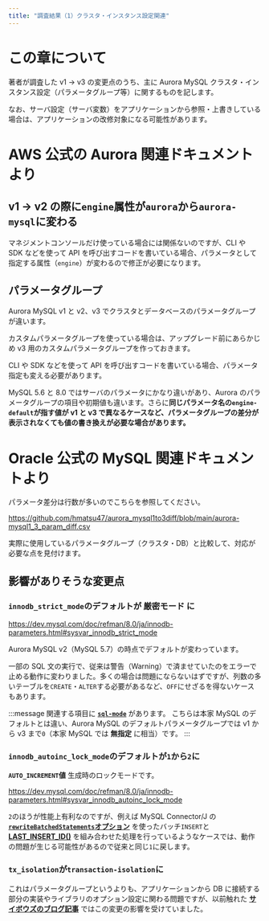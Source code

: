 ```yaml
---
title: "調査結果（1）クラスタ・インスタンス設定関連"
---
```

# この章について

著者が調査した v1 → v3 の変更点のうち、主に Aurora MySQL クラスタ・インスタンス設定（パラメータグループ等）に関するものを記します。

なお、サーバ設定（サーバ変数）をアプリケーションから参照・上書きしている場合は、アプリケーションの改修対象になる可能性があります。

# AWS 公式の Aurora 関連ドキュメントより

## v1 → v2 の際に`engine`属性が`aurora`から`aurora-mysql`に変わる

マネジメントコンソールだけ使っている場合には関係ないのですが、CLI や SDK などを使って API を呼び出すコードを書いている場合、パラメータとして指定する属性（`engine`）が変わるので修正が必要になります。

## パラメータグループ

Aurora MySQL v1 と v2、v3 でクラスタとデータベースのパラメータグループが違います。

カスタムパラメータグループを使っている場合は、アップグレード前にあらかじめ v3 用のカスタムパラメータグループを作っておきます。

CLI や SDK などを使って API を呼び出すコードを書いている場合、パラメータ指定も変える必要があります。

MySQL 5.6 と 8.0 ではサーバのパラメータにかなり違いがあり、Aurora のパラメータグループの項目や初期値も違います。さらに**同じパラメータ名の`engine-default`が指す値が v1 と v3 で異なるケースなど、パラメータグループの差分が表示されなくても値の書き換えが必要な場合があります。**

# Oracle 公式の MySQL 関連ドキュメントより

パラメータ差分は行数が多いのでこちらを参照してください。

https://github.com/hmatsu47/aurora_mysql1to3diff/blob/main/aurora-mysql1_3_param_diff.csv

実際に使用しているパラメータグループ（クラスタ・DB）と比較して、対応が必要な点を見付けます。

## 影響がありそうな変更点

### `innodb_strict_mode`のデフォルトが **厳密モード** に

https://dev.mysql.com/doc/refman/8.0/ja/innodb-parameters.html#sysvar_innodb_strict_mode

Aurora MySQL v2（MySQL 5.7）の時点でデフォルトが変わっています。

一部の SQL 文の実行で、従来は警告（Warning）で済ませていたのをエラーで止める動作に変わりました。多くの場合は問題にならないはずですが、列数の多いテーブルを`CREATE`・`ALTER`する必要があるなど、`OFF`にせざるを得ないケースもあります。

:::message
関連する項目に **[`sql-mode`](https://dev.mysql.com/doc/refman/8.0/ja/sql-mode.html)** があります。
こちらは本家 MySQL のデフォルトとは違い、Aurora MySQL のデフォルトパラメータグループでは v1 から v3 まで`0`（本家 MySQL では **無指定** に相当）です。
:::

### `innodb_autoinc_lock_mode`のデフォルトが`1`から`2`に

**`AUTO_INCREMENT`値** 生成時のロックモードです。

https://dev.mysql.com/doc/refman/8.0/ja/innodb-parameters.html#sysvar_innodb_autoinc_lock_mode

`2`のほうが性能上有利なのですが、例えば MySQL Connector/J の **[`rewriteBatchedStatements`オプション](https://dev.mysql.com/doc/connector-j/8.0/en/connector-j-connp-props-performance-extensions.html#cj-conn-prop_rewriteBatchedStatements)** を使ったバッチ`INSERT`と **[LAST_INSERT_ID()](https://dev.mysql.com/doc/refman/8.0/ja/information-functions.html#function_last-insert-id)** を組み合わせた処理を行っているようなケースでは、動作の問題が生じる可能性があるので従来と同じ`1`に戻します。

### `tx_isolation`が`transaction-isolation`に

これはパラメータグループというよりも、アプリケーションから DB に接続する部分の実装やライブラリのオプション設定に関わる問題ですが、以前触れた **[サイボウズのブログ記事](https://blog.cybozu.io/entry/2021/05/24/175000#%E3%83%88%E3%83%A9%E3%83%B3%E3%82%B6%E3%82%AF%E3%82%B7%E3%83%A7%E3%83%B3%E5%88%86%E9%9B%A2%E3%83%AC%E3%83%99%E3%83%AB%E3%82%92%E8%A8%AD%E5%AE%9A%E3%81%99%E3%82%8B%E5%A4%89%E6%95%B0%E5%90%8D%E3%81%AE%E5%A4%89%E6%9B%B4)** ではこの変更の影響を受けていました。
